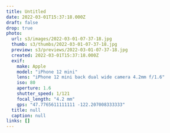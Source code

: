 ```yaml
---
title: Untitled
date: 2022-03-01T15:37:18.000Z
draft: false
drop: true
photo:
  url: s3/images/2022-03-01-07-37-18.jpg
  thumb: s3/thumbs/2022-03-01-07-37-18.jpg
  preview: s3/previews/2022-03-01-07-37-18.jpg
  created: 2022-03-01T15:37:18.000Z
  exif:
    make: Apple
    model: "iPhone 12 mini"
    lens: "iPhone 12 mini back dual wide camera 4.2mm f/1.6"
    iso: 80
    aperture: 1.6
    shutter_speed: 1/121
    focal_length: "4.2 mm"
    gps: "47.7765611111111 -122.207008333333"
  title: null
  caption: null
links: []
---
```

